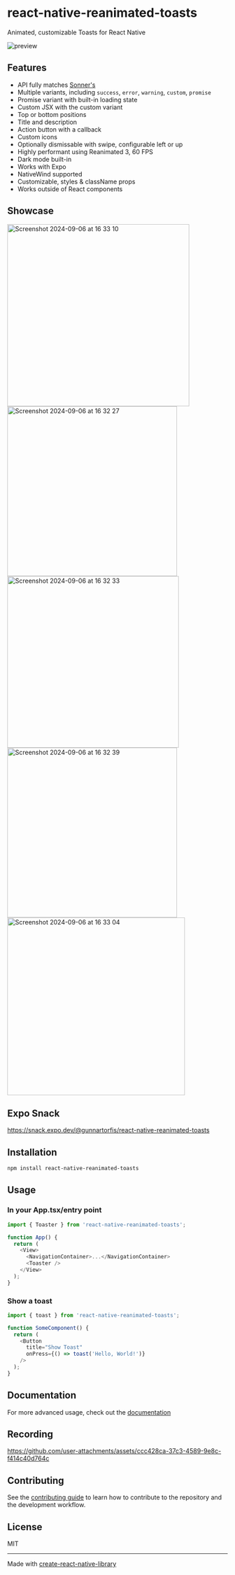 # react-native-reanimated-toasts

Animated, customizable Toasts for React Native

![preview](https://github.com/user-attachments/assets/b0a95d89-3895-4d95-8a87-262fb7209805)

## Features

- API fully matches [Sonner's](https://sonner.emilkowal.ski/)
- Multiple variants, including `success`, `error`, `warning`, `custom`, `promise`
- Promise variant with built-in loading state
- Custom JSX with the custom variant
- Top or bottom positions
- Title and description
- Action button with a callback
- Custom icons
- Optionally dismissable with swipe, configurable left or up
- Highly performant using Reanimated 3, 60 FPS
- Dark mode built-in
- Works with Expo
- NativeWind supported
- Customizable, styles & className props
- Works outside of React components

## Showcase
<img width="416" alt="Screenshot 2024-09-06 at 16 33 10" src="https://github.com/user-attachments/assets/fb986f0f-6f5a-4716-9633-6dfe492a9e9c">
<img width="388" alt="Screenshot 2024-09-06 at 16 32 27" src="https://github.com/user-attachments/assets/8fa438c4-3c65-4f8f-ad15-52cc24e1faf5">
<img width="392" alt="Screenshot 2024-09-06 at 16 32 33" src="https://github.com/user-attachments/assets/fe43bc29-5d25-4e32-a88c-bba6e58a6eda">
<img width="388" alt="Screenshot 2024-09-06 at 16 32 39" src="https://github.com/user-attachments/assets/ead85100-b52e-433a-b8b8-9416cfb79b63">
<img width="406" alt="Screenshot 2024-09-06 at 16 33 04" src="https://github.com/user-attachments/assets/bbc20957-160f-43c1-b317-b64512ec7cef">


## Expo Snack
https://snack.expo.dev/@gunnartorfis/react-native-reanimated-toasts

## Installation

```sh
npm install react-native-reanimated-toasts
```

## Usage

### In your App.tsx/entry point

```typescript
import { Toaster } from 'react-native-reanimated-toasts';

function App() {
  return (
    <View>
      <NavigationContainer>...</NavigationContainer>
      <Toaster />
    </View>
  );
}
```

### Show a toast

```typescript
import { toast } from 'react-native-reanimated-toasts';

function SomeComponent() {
  return (
    <Button
      title="Show Toast"
      onPress={() => toast('Hello, World!')}
    />
  );
}
```

## Documentation

For more advanced usage, check out the [documentation](https://gunnartorfis.github.io/react-native-reanimated-toasts/)

## Recording

https://github.com/user-attachments/assets/ccc428ca-37c3-4589-9e8c-f414c40d764c

## Contributing

See the [contributing guide](CONTRIBUTING.md) to learn how to contribute to the repository and the development workflow.

## License

MIT

---

Made with [create-react-native-library](https://github.com/callstack/react-native-builder-bob)
